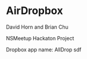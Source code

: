 AirDropbox
===========
David Horn and Brian Chu

NSMeetup Hackaton Project

Dropbox app name: AllDrop
sdf